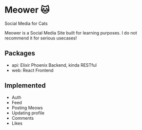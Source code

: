 # Meower 🐱
Social Media for Cats

Meower is a Social Media Site built for learning purposes.
I do not recommend it for serious usecases!

## Packages
 - api: Elixir Phoenix Backend, kinda RESTful
 - web: React Frontend

## Implemented
 - Auth
 - Feed
 - Posting Meows
 - Updating profile
 - Comments
 - Likes
